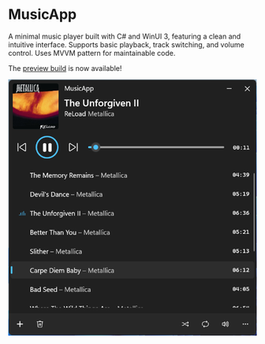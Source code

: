 # MusicApp
A minimal music player built with C# and WinUI 3, featuring a clean and intuitive interface. Supports basic playback, track switching, and volume control. Uses MVVM pattern for maintainable code.

The [preview build](https://github.com/albertakhmetov/MusicApp/releases/tag/v0.1.0-preview) is now available!

![App Window](app.png)
